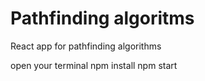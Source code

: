 # Pathfinding algoritms
React app for pathfinding algorithms

open your terminal
npm install
npm start
